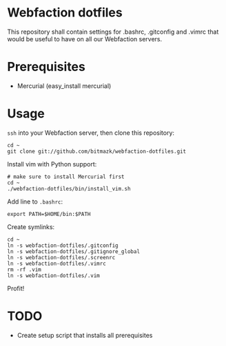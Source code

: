 # Webfaction dotfiles

This repository shall contain settings for .bashrc, .gitconfig and .vimrc that
would be useful to have on all our Webfaction servers.

# Prerequisites

* Mercurial (easy_install mercurial)

# Usage

``ssh`` into your Webfaction server, then clone this repository:

    cd ~
    git clone git://github.com/bitmazk/webfaction-dotfiles.git

Install vim with Python support:

    # make sure to install Mercurial first
    cd ~
    ./webfaction-dotfiles/bin/install_vim.sh

Add line to ``.bashrc``:

    export PATH=$HOME/bin:$PATH

Create symlinks:

    cd ~
    ln -s webfaction-dotfiles/.gitconfig
    ln -s webfaction-dotfiles/.gitignore_global
    ln -s webfaction-dotfiles/.screenrc
    ln -s webfaction-dotfiles/.vimrc
    rm -rf .vim
    ln -s webfaction-dotfiles/.vim

Profit!

# TODO

* Create setup script that installs all prerequisites
